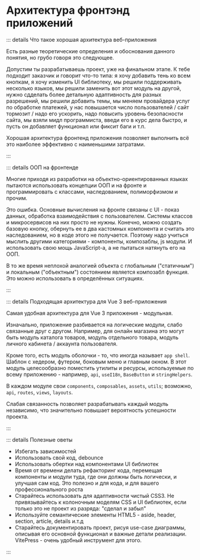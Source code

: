 # Архитектура фронтэнд приложений

::: details Что такое хорошая архитектура веб-приложения

Есть разные теоретические определения и обоснования данного понятия, но грубо говоря это следующее.

Допустим ты разрабатываешь проект, уже на финальном этапе. К тебе подходит заказчик и говорит что-то типа: я хочу добавить тень ко всем кнопкам, я хочу изменить UI библиотеку, мы решили поддерживать несколько языков, мы решили заменить вот этот модуль на другой, нужно сдделать более детальную адаптивность для разных разрешений, мы решили добавить темы, мы меняем провайдера услуг по обработке платежей, у нас повышается число пользователей / сайт тормозит / надо его ускорить, надо повысить уровень безопасности сайта, мы взяли мидл программиста, введи его в курс дела быстро, и пусть он добавляет функционал или фиксит баги и т.п.

Хорошая архитектура фронтенд приложения позволяет выполнить всё это наиболее эффективно с наименьшими затратами.

:::

::: details ООП на фронтенде

Многие приходя из разработки на объектно-ориентированных языках пытаются использовать концепции ООП и на фронте и программировать с классами, наследованием, полиморфизмом и прочим.

Это ошибка. Основные вычисления на фронте связаны с UI - показ данных, обработка взаимодействия с пользователем. Системы классов и микросервисов на них просто не нужны. Конечно, можно создать базовую кнопку, обернуть ее в два кастомных компонента и считать это наследованием, но в коде этого не получается. Поэтому надо учиться мыслить другими категориями - компоненты, композаблы, js модули. И использовать свою мощь JavaScript-a, а не пытаться натянуть его на ООП.

В то же время неплохой аналогией объекта с глобальным ("статичным") и локальным ("объектным") состоянием является композабл функция. Это можно использовать в определённых ситуациях.

:::

::: details Подходящая архитектура для Vue 3 веб-приложения

Самая удобная архитектура для Vue 3 приложения - модульная.

Изначально, приложение разбивается на логические модули, слабо связанные друг с другом. Например, для онлайн магазина это могут быть модуль каталога товаров, модуль отдельного товара, модуль личного кабинета / аккаунта пользователя.

Кроме того, есть модуль оболочки - то, что иногда называет `app shell`. Шаблон с хедером, футером, боковым меню и главным окном. В этот модуль целесообразно поместить утилиты и ресурсы, используемые по всему приложению - например, `api`, `useI18n`, `BaseButton` и `stringHelpers`.

В каждом модуле свои `components`, `composables`, `assets`, `utils`; возможно, `api`, `routes`, `views`, `layouts`.

Слабая связанность позволяет разрабатывать каждый модуль независимо, что значительно повышает вероятность успешности проекта.

:::

::: details Полезные оветы

- Избегать зависимостей
- Использовать свой код, debounce
- Использовать обертки над компонентами UI библиотек
- Время от времени делать рефакторинг кода, перемещая компоненты и модули туда, где они должны быть логически, и улучшая сам код. Это полезно и для кода, и для вашего профессионального роста
- Старайтесь использовать для адаптивноcти чистый CSS3. Не привязывайтесь к колоночным моделям CSS и UI библиотек, если только это не проект из разряда: "сделал и забыл"
- Используйте семантические элементы HTML5 - aside, header, section, article, details и.т.д
- Старайтесь документировать проект, рисуя use-case диаграммы, описывая его основной функционал и важные детали реализации. VitePress - очень удобный инструмент для этого.

:::
